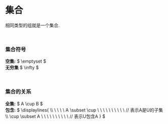 
# 集合  
相同类型的组就是一个集合.  

&nbsp;  
### 集合符号  
**空集:** $ \emptyset $  
**无穷集** $ \infty $  

&nbsp;  
### 集合的关系  
**全集:** $ A \cup B $  
**包含:** $ \displaylines{ 
               \\\\
              \ \ \ \  A \subset \cup   \ \ \ \ \ \ \ \ \ \  // 表示A是U的子集  
               \\\\
               \cup \subset A   \ \ \ \ \ \ \ \ \ \  // 表示U包含A
            }
          $  



